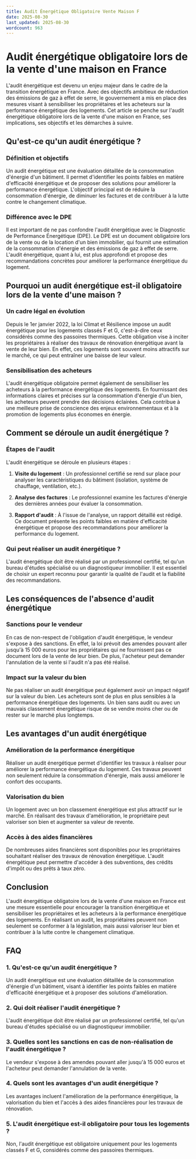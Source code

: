 ```yaml
---
title: Audit Énergétique Obligatoire Vente Maison F
date: 2025-08-30
last_updated: 2025-08-30
wordcount: 963
---
```


# Audit énergétique obligatoire lors de la vente d'une maison en France

L'audit énergétique est devenu un enjeu majeur dans le cadre de la transition énergétique en France. Avec des objectifs ambitieux de réduction des émissions de gaz à effet de serre, le gouvernement a mis en place des mesures visant à sensibiliser les propriétaires et les acheteurs sur la performance énergétique des logements. Cet article se penche sur l'audit énergétique obligatoire lors de la vente d'une maison en France, ses implications, ses objectifs et les démarches à suivre.

## Qu'est-ce qu'un audit énergétique ?

### Définition et objectifs

Un audit énergétique est une évaluation détaillée de la consommation d'énergie d'un bâtiment. Il permet d'identifier les points faibles en matière d'efficacité énergétique et de proposer des solutions pour améliorer la performance énergétique. L'objectif principal est de réduire la consommation d'énergie, de diminuer les factures et de contribuer à la lutte contre le changement climatique.

### Différence avec le DPE

Il est important de ne pas confondre l'audit énergétique avec le Diagnostic de Performance Énergétique (DPE). Le DPE est un document obligatoire lors de la vente ou de la location d'un bien immobilier, qui fournit une estimation de la consommation d'énergie et des émissions de gaz à effet de serre. L'audit énergétique, quant à lui, est plus approfondi et propose des recommandations concrètes pour améliorer la performance énergétique du logement.

## Pourquoi un audit énergétique est-il obligatoire lors de la vente d'une maison ?

### Un cadre légal en évolution

Depuis le 1er janvier 2022, la loi Climat et Résilience impose un audit énergétique pour les logements classés F et G, c'est-à-dire ceux considérés comme des passoires thermiques. Cette obligation vise à inciter les propriétaires à réaliser des travaux de rénovation énergétique avant la vente de leur bien. En effet, ces logements sont souvent moins attractifs sur le marché, ce qui peut entraîner une baisse de leur valeur.

### Sensibilisation des acheteurs

L'audit énergétique obligatoire permet également de sensibiliser les acheteurs à la performance énergétique des logements. En fournissant des informations claires et précises sur la consommation d'énergie d'un bien, les acheteurs peuvent prendre des décisions éclairées. Cela contribue à une meilleure prise de conscience des enjeux environnementaux et à la promotion de logements plus économes en énergie.

## Comment se déroule un audit énergétique ?

### Étapes de l'audit

L'audit énergétique se déroule en plusieurs étapes :

1. **Visite du logement** : Un professionnel certifié se rend sur place pour analyser les caractéristiques du bâtiment (isolation, système de chauffage, ventilation, etc.).
   
2. **Analyse des factures** : Le professionnel examine les factures d'énergie des dernières années pour évaluer la consommation.

3. **Rapport d'audit** : À l'issue de l'analyse, un rapport détaillé est rédigé. Ce document présente les points faibles en matière d'efficacité énergétique et propose des recommandations pour améliorer la performance du logement.

### Qui peut réaliser un audit énergétique ?

L'audit énergétique doit être réalisé par un professionnel certifié, tel qu'un bureau d'études spécialisé ou un diagnostiqueur immobilier. Il est essentiel de choisir un expert reconnu pour garantir la qualité de l'audit et la fiabilité des recommandations.

## Les conséquences de l'absence d'audit énergétique

### Sanctions pour le vendeur

En cas de non-respect de l'obligation d'audit énergétique, le vendeur s'expose à des sanctions. En effet, la loi prévoit des amendes pouvant aller jusqu'à 15 000 euros pour les propriétaires qui ne fournissent pas ce document lors de la vente de leur bien. De plus, l'acheteur peut demander l'annulation de la vente si l'audit n'a pas été réalisé.

### Impact sur la valeur du bien

Ne pas réaliser un audit énergétique peut également avoir un impact négatif sur la valeur du bien. Les acheteurs sont de plus en plus sensibles à la performance énergétique des logements. Un bien sans audit ou avec un mauvais classement énergétique risque de se vendre moins cher ou de rester sur le marché plus longtemps.

## Les avantages d'un audit énergétique

### Amélioration de la performance énergétique

Réaliser un audit énergétique permet d'identifier les travaux à réaliser pour améliorer la performance énergétique du logement. Ces travaux peuvent non seulement réduire la consommation d'énergie, mais aussi améliorer le confort des occupants.

### Valorisation du bien

Un logement avec un bon classement énergétique est plus attractif sur le marché. En réalisant des travaux d'amélioration, le propriétaire peut valoriser son bien et augmenter sa valeur de revente.

### Accès à des aides financières

De nombreuses aides financières sont disponibles pour les propriétaires souhaitant réaliser des travaux de rénovation énergétique. L'audit énergétique peut permettre d'accéder à des subventions, des crédits d'impôt ou des prêts à taux zéro.

## Conclusion

L'audit énergétique obligatoire lors de la vente d'une maison en France est une mesure essentielle pour encourager la transition énergétique et sensibiliser les propriétaires et les acheteurs à la performance énergétique des logements. En réalisant un audit, les propriétaires peuvent non seulement se conformer à la législation, mais aussi valoriser leur bien et contribuer à la lutte contre le changement climatique. 

## FAQ

### 1. Qu'est-ce qu'un audit énergétique ?

Un audit énergétique est une évaluation détaillée de la consommation d'énergie d'un bâtiment, visant à identifier les points faibles en matière d'efficacité énergétique et à proposer des solutions d'amélioration.

### 2. Qui doit réaliser l'audit énergétique ?

L'audit énergétique doit être réalisé par un professionnel certifié, tel qu'un bureau d'études spécialisé ou un diagnostiqueur immobilier.

### 3. Quelles sont les sanctions en cas de non-réalisation de l'audit énergétique ?

Le vendeur s'expose à des amendes pouvant aller jusqu'à 15 000 euros et l'acheteur peut demander l'annulation de la vente.

### 4. Quels sont les avantages d'un audit énergétique ?

Les avantages incluent l'amélioration de la performance énergétique, la valorisation du bien et l'accès à des aides financières pour les travaux de rénovation.

### 5. L'audit énergétique est-il obligatoire pour tous les logements ?

Non, l'audit énergétique est obligatoire uniquement pour les logements classés F et G, considérés comme des passoires thermiques.